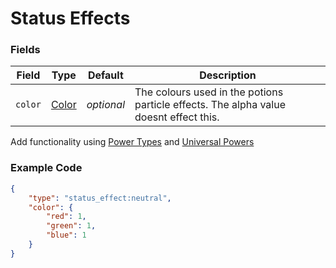 # Status Effects

### Fields

   Field   | Type | Default | Description
-----------|------|---------|-------------
`color` | [Color]() | *optional* | The colours used in the potions particle effects. The alpha value doesnt effect this.

Add functionality using [Power Types]() and [Universal Powers]()

### Example Code

```json
{
	"type": "status_effect:neutral",
	"color": {
		"red": 1,
		"green": 1,
		"blue": 1
	}
}
```
